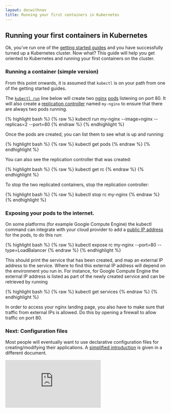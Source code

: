 ```yaml
---
layout: docwithnav
title: Running your first containers in Kubernetes
---
```

<!-- BEGIN MUNGE: UNVERSIONED_WARNING -->


<!-- END MUNGE: UNVERSIONED_WARNING -->

## Running your first containers in Kubernetes

Ok, you've run one of the [getting started guides](../../docs/getting-started-guides/) and you have
successfully turned up a Kubernetes cluster.  Now what?  This guide will help you get oriented
to Kubernetes and running your first containers on the cluster.

### Running a container (simple version)

From this point onwards, it is assumed that `kubectl` is on your path from one of the getting started guides.

The [`kubectl run`](kubectl/kubectl_run.html) line below will create two [nginx](https://registry.hub.docker.com/_/nginx/) [pods](pods.html) listening on port 80. It will also create a [replication controller](replication-controller.html) named `my-nginx` to ensure that there are always two pods running.

{% highlight bash %}
{% raw %}
kubectl run my-nginx --image=nginx --replicas=2 --port=80
{% endraw %}
{% endhighlight %}

Once the pods are created, you can list them to see what is up and running:

{% highlight bash %}
{% raw %}
kubectl get pods
{% endraw %}
{% endhighlight %}

You can also see the replication controller that was created:

{% highlight bash %}
{% raw %}
kubectl get rc
{% endraw %}
{% endhighlight %}

To stop the two replicated containers, stop the replication controller:

{% highlight bash %}
{% raw %}
kubectl stop rc my-nginx
{% endraw %}
{% endhighlight %}

### Exposing your pods to the internet.

On some platforms (for example Google Compute Engine) the kubectl command can integrate with your cloud provider to add a [public IP address](services.html#external-services) for the pods,
to do this run:

{% highlight bash %}
{% raw %}
kubectl expose rc my-nginx --port=80 --type=LoadBalancer
{% endraw %}
{% endhighlight %}

This should print the service that has been created, and map an external IP address to the service. Where to find this external IP address will depend on the environment you run in.  For instance, for Google Compute Engine the external IP address is listed as part of the newly created service and can be retrieved by running

{% highlight bash %}
{% raw %}
kubectl get services
{% endraw %}
{% endhighlight %}

In order to access your nginx landing page, you also have to make sure that traffic from external IPs is allowed. Do this by opening a firewall to allow traffic on port 80.

### Next: Configuration files

Most people will eventually want to use declarative configuration files for creating/modifying their applications.  A [simplified introduction](simple-yaml.html)
is given in a different document.


<!-- BEGIN MUNGE: IS_VERSIONED -->
<!-- TAG IS_VERSIONED -->
<!-- END MUNGE: IS_VERSIONED -->


<!-- BEGIN MUNGE: GENERATED_ANALYTICS -->
[![Analytics](https://kubernetes-site.appspot.com/UA-36037335-10/GitHub/docs/user-guide/simple-nginx.md?pixel)]()
<!-- END MUNGE: GENERATED_ANALYTICS -->

